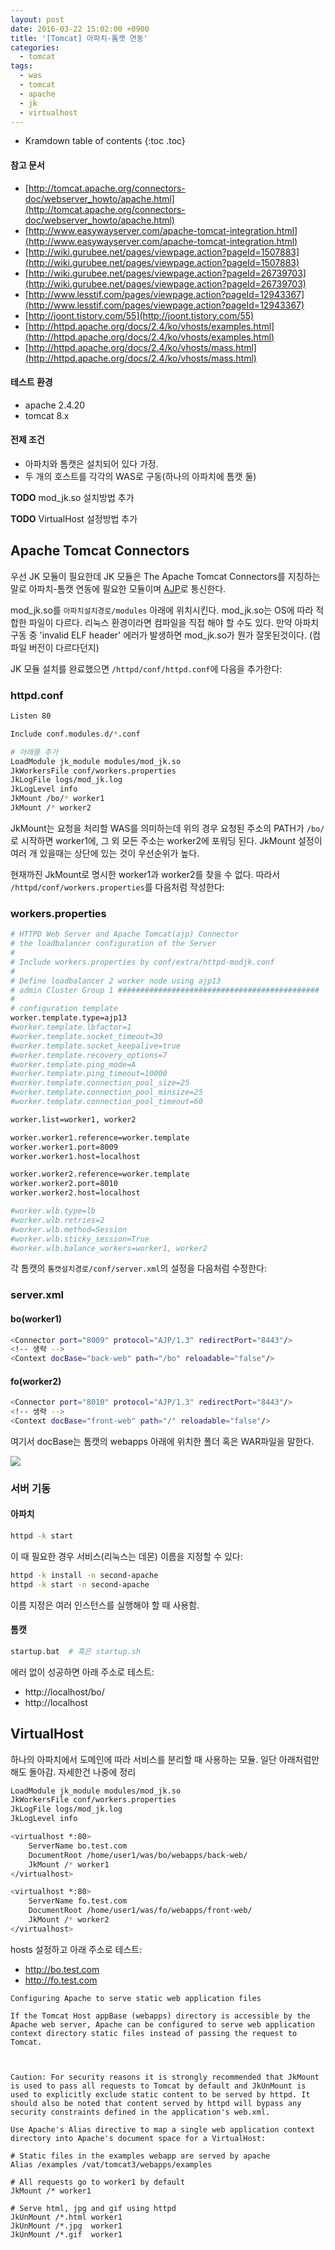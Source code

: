 ```yaml
---
layout: post
date: 2016-03-22 15:02:00 +0900
title: '[Tomcat] 아파치-톰캣 연동'
categories:
  - tomcat
tags:
  - was
  - tomcat
  - apache
  - jk
  - virtualhost
---
```


* Kramdown table of contents
{:toc .toc}

#### 참고 문서

- [http://tomcat.apache.org/connectors-doc/webserver_howto/apache.html](http://tomcat.apache.org/connectors-doc/webserver_howto/apache.html)
- [http://www.easywayserver.com/apache-tomcat-integration.html](http://www.easywayserver.com/apache-tomcat-integration.html)
- [http://wiki.gurubee.net/pages/viewpage.action?pageId=1507883](http://wiki.gurubee.net/pages/viewpage.action?pageId=1507883)
- [http://wiki.gurubee.net/pages/viewpage.action?pageId=26739703](http://wiki.gurubee.net/pages/viewpage.action?pageId=26739703)
- [http://www.lesstif.com/pages/viewpage.action?pageId=12943367](http://www.lesstif.com/pages/viewpage.action?pageId=12943367)
- [http://joont.tistory.com/55](http://joont.tistory.com/55)
- [http://httpd.apache.org/docs/2.4/ko/vhosts/examples.html](http://httpd.apache.org/docs/2.4/ko/vhosts/examples.html)
- [http://httpd.apache.org/docs/2.4/ko/vhosts/mass.html](http://httpd.apache.org/docs/2.4/ko/vhosts/mass.html)

#### 테스트 환경

- apache 2.4.20
- tomcat 8.x

#### 전제 조건

- 아파치와 톰캣은 설치되어 있다 가정.
- 두 개의 호스트를 각각의 WAS로 구동(하나의 아파치에 톰캣 둘)

**TODO** mod_jk.so 설치방법 추가

**TODO** VirtualHost 설정방법 추가

## Apache Tomcat Connectors

우선 JK 모듈이 필요한데 JK 모듈은 The Apache Tomcat Connectors를 지칭하는 말로 아파치-톰캣 연동에 필요한 모듈이며 [AJP](https://en.wikipedia.org/wiki/Apache_JServ_Protocol)로 통신한다.

mod_jk.so를 `아파치설치경로/modules` 아래에 위치시킨다. mod_jk.so는 OS에 따라 적합한 파일이 다르다. 리눅스 환경이라면 컴파일을 직접 해야 할 수도 있다. 만약 아파치 구동 중 'invalid ELF header' 에러가 발생하면 mod_jk.so가 뭔가 잘못된것이다. (컴파일 버전이 다르다던지)

JK 모듈 설치를 완료했으면 `/httpd/conf/httpd.conf`에 다음을 추가한다:

### httpd.conf

```bash
Listen 80

Include conf.modules.d/*.conf

# 아래를 추가
LoadModule jk_module modules/mod_jk.so
JkWorkersFile conf/workers.properties
JkLogFile logs/mod_jk.log
JkLogLevel info
JkMount /bo/* worker1
JkMount /* worker2
```

JkMount는 요청을 처리할 WAS를 의미하는데 위의 경우 요청된 주소의 PATH가 `/bo/`로 시작하면 worker1에, 그 외 모든 주소는 worker2에 포워딩 된다. JkMount 설정이 여러 개 있을때는 상단에 있는 것이 우선순위가 높다.

현재까진 JkMount로 명시한 worker1과 worker2를 찾을 수 없다. 따라서 `/httpd/conf/workers.properties`를 다음처럼 작성한다:

### workers.properties

```bash
# HTTPD Web Server and Apache Tomcat(ajp) Connector
# the loadbalancer configuration of the Server
#
# Include workers.properties by conf/extra/httpd-modjk.conf
#
# Define loadbalancer 2 worker node using ajp13
# admin Cluster Group 1 #############################################
#
# configuration template
worker.template.type=ajp13
#worker.template.lbfactor=1
#worker.template.socket_timeout=30
#worker.template.socket_keepalive=true
#worker.template.recovery_options=7
#worker.template.ping_mode=A
#worker.template.ping_timeout=10000
#worker.template.connection_pool_size=25
#worker.template.connection_pool_minsize=25
#worker.template.connection_pool_timeout=60

worker.list=worker1, worker2

worker.worker1.reference=worker.template
worker.worker1.port=8009
worker.worker1.host=localhost

worker.worker2.reference=worker.template
worker.worker2.port=8010
worker.worker2.host=localhost

#worker.wlb.type=lb
#worker.wlb.retries=2
#worker.wlb.method=Session
#worker.wlb.sticky_session=True
#worker.wlb.balance_workers=worker1, worker2
```

각 톰캣의 `톰캣설치경로/conf/server.xml`의 설정을 다음처럼 수정한다:

### server.xml

#### bo(worker1)

```bash
<Connector port="8009" protocol="AJP/1.3" redirectPort="8443"/>
<!-- 생략 -->
<Context docBase="back-web" path="/bo" reloadable="false"/>
```

#### fo(worker2)

```bash
<Connector port="8010" protocol="AJP/1.3" redirectPort="8443"/>
<!-- 생략 -->
<Context docBase="front-web" path="/" reloadable="false"/>
```

여기서 docBase는 톰캣의 webapps 아래에 위치한 폴더 혹은 WAR파일을 말한다.

![](/images/apache-tomcat-connect-1.png)

### 서버 기동

#### 아파치

```bash
httpd -k start
```

이 때 필요한 경우 서비스(리눅스는 데몬) 이름을 지정할 수 있다:

```bash
httpd -k install -n second-apache
httpd -k start -n second-apache
```

이름 지정은 여러 인스턴스를 실행해야 할 때 사용함.

#### 톰캣

```bash
startup.bat  # 혹은 startup.sh
```

에러 없이 성공하면 아래 주소로 테스트:

- http://localhost/bo/
- http://localhost

## VirtualHost

하나의 아파치에서 도메인에 따라 서비스를 분리할 때 사용하는 모듈. 일단 아래처럼만 해도 돌아감. 자세한건 나중에 정리

```bash
LoadModule jk_module modules/mod_jk.so
JkWorkersFile conf/workers.properties
JkLogFile logs/mod_jk.log
JkLogLevel info

<virtualhost *:80>
    ServerName bo.test.com
    DocumentRoot /home/user1/was/bo/webapps/back-web/
    JkMount /* worker1
</virtualhost>

<virtualhost *:80>
    ServerName fo.test.com
    DocumentRoot /home/user1/was/fo/webapps/front-web/
    JkMount /* worker2
</virtualhost>
```

hosts 설정하고 아래 주소로 테스트:

- http://bo.test.com
- http://fo.test.com

```
Configuring Apache to serve static web application files

If the Tomcat Host appBase (webapps) directory is accessible by the Apache web server, Apache can be configured to serve web application context directory static files instead of passing the request to Tomcat.



Caution: For security reasons it is strongly recommended that JkMount is used to pass all requests to Tomcat by default and JkUnMount is used to explicitly exclude static content to be served by httpd. It should also be noted that content served by httpd will bypass any security constraints defined in the application's web.xml.

Use Apache's Alias directive to map a single web application context directory into Apache's document space for a VirtualHost:

# Static files in the examples webapp are served by apache
Alias /examples /vat/tomcat3/webapps/examples

# All requests go to worker1 by default
JkMount /* worker1

# Serve html, jpg and gif using httpd
JkUnMount /*.html worker1
JkUnMount /*.jpg  worker1
JkUnMount /*.gif  worker1
```
